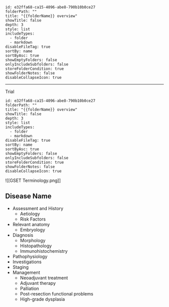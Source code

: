 ```folder-overview
id: e32ffa68-ca15-4096-abe8-790b10b0ce27
folderPath: ""
title: "{{folderName}} overview"
showTitle: false
depth: 3
style: list
includeTypes:
  - folder
  - markdown
disableFileTag: true
sortBy: name
sortByAsc: true
showEmptyFolders: false
onlyIncludeSubfolders: false
storeFolderCondition: true
showFolderNotes: false
disableCollapseIcon: true
```


---
Trial

```folder-overview
id: e32ffa68-ca15-4096-abe8-790b10b0ce27
folderPath: ""
title: "{{folderName}} overview"
showTitle: false
depth: 3
style: list
includeTypes:
  - folder
  - markdown
disableFileTag: true
sortBy: name
sortByAsc: true
showEmptyFolders: false
onlyIncludeSubfolders: false
storeFolderCondition: true
showFolderNotes: false
disableCollapseIcon: true
```






![[GSET Terminology.png]]



## Disease Name
- Assessment and History
	- Aetiology
	- Risk Factors
- Relevant anatomy
	- Embryology
- Diagnosis
	- Morphology
	- Histopathology
	- Immunohistochemistry
- Pathophysiology
- Investigations
- Staging
- Management
	- Neoadjuvant treatment
	- Adjuvant therapy
	- Palliation
	- Post-resection functional problems
	- High-grade dysplasia